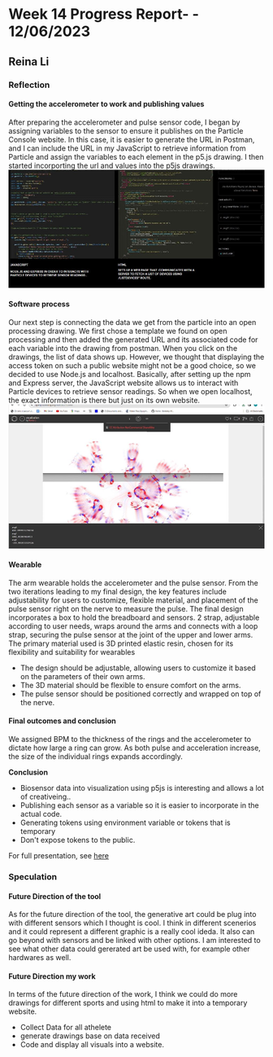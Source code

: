 # Week 14 Progress Report- - 12/06/2023

## Reina Li

### Reflection
#### Getting the accelerometer to work and publishing values
After preparing the accelerometer and pulse sensor code, I began by assigning variables to the sensor to ensure it publishes on the Particle Console website. In this case, it is easier to generate the URL in Postman, and I can include the URL in my JavaScript to retrieve information from Particle and assign the variables to each element in the p5.js drawing. I then started incorporting the url and values into the p5js drawings. 
<img src="https://github.com/Berkeley-MDes/tdf-fa23-reinali/blob/main/weekly-reports/software.JPG" alt="Alt Text" width="650"> 

#### Software process
Our next step is connecting the data we get from the particle into an open processing drawing. We first chose a template we found on open processing and then added the generated URL and its associated code for each variable into the drawing from postman. When you click on the drawings, the list of data shows up. However, we thought that displaying the access token on such a public website might not be a good choice, so we decided to use Node.js and localhost. Basically, after setting up the npm and Express server, the JavaScript website allows us to interact with Particle devices to retrieve sensor readings. So when we open localhost, the exact information is there but just on its own website.
<img src="https://github.com/Berkeley-MDes/tdf-fa23-reinali/blob/main/weekly-reports/value.JPG" alt="Alt Text" width="650"> 

#### Wearable
The arm wearable holds the accelerometer and the pulse sensor. From the two iterations leading to my final design, the key features include adjustability for users to customize, flexible material, and placement of the pulse sensor right on the nerve to measure the pulse. The final design incorporates a box to hold the breadboard and sensors. 2 strap, adjustable according to user needs, wraps around the arms and connects with a loop strap, securing the pulse sensor at the joint of the upper and lower arms. The primary material used is 3D printed elastic resin, chosen for its flexibility and suitability for wearables
- The design should be adjustable, allowing users to customize it based on the parameters of their own arms.
- The 3D material should be flexible to ensure comfort on the arms.
- The pulse sensor should be positioned correctly and wrapped on top of the nerve.


#### Final outcomes and conclusion
We assigned BPM to the thickness of the rings and the accelerometer to dictate how large a ring can grow. As both pulse and acceleration increase, the size of the individual rings expands accordingly.

**Conclusion** 
- Biosensor data into visualization using  p5js is interesting and allows a lot of creativeing..
- Publishing each sensor as  a variable so it is easier to incorporate in the actual code.
- Generating tokens using environment variable or tokens that is temporary
- Don't expose tokens to the public. 


For full presentation, see [here](https://www.canva.com/design/DAF2K8gOYhE/_eYKXFM5xmgFjT3CLzqsIw/edit)

### Speculation
#### Future Direction of the tool
As for the future direction of the tool,  the generative art could be plug into with different sensors which I thought is cool. I think in different scenerios and it could represent a different graphic is a really cool ideda. It also can go beyond with sensors and be linked with other options. 
I am interested to see what other data could gererated art be used with, for example other hardwares as well.

#### Future Direction my work
In terms of the future direction of the work, I think we could do more drawings for different sports and using html to make it into a temporary website. 
- Collect Data for all athelete
- generate drawings base on data received
- Code and display all visuals into a website. 
